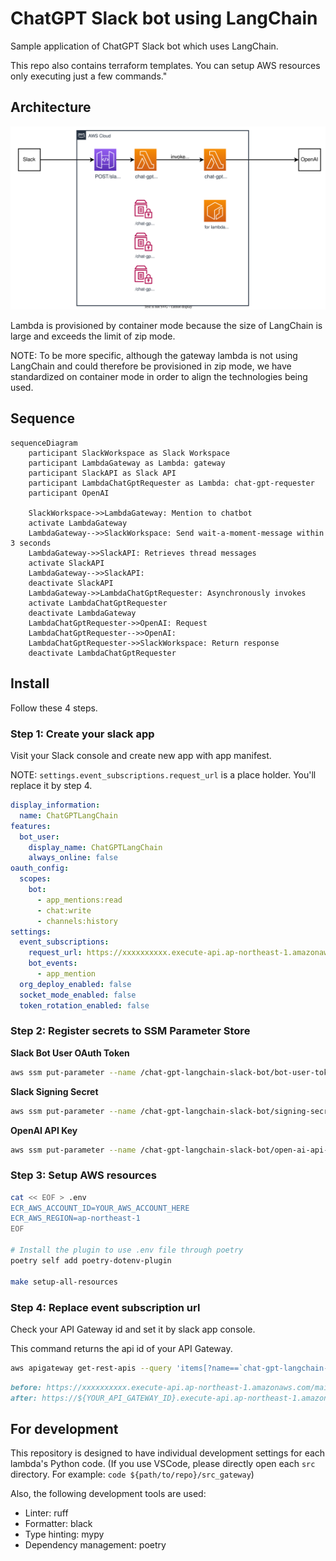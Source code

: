 # ChatGPT Slack bot using LangChain
Sample application of ChatGPT Slack bot which uses LangChain.

This repo also contains terraform templates. You can setup AWS resources only executing just a few commands."

## Architecture
![Architecture](doc/architecture.drawio.svg)

Lambda is provisioned by container mode because the size of LangChain is large and exceeds the limit of zip mode.

NOTE: To be more specific, although the gateway lambda is not using LangChain and could therefore be provisioned in zip mode, we have standardized on container mode in order to align the technologies being used.

## Sequence
```mermaid
sequenceDiagram
    participant SlackWorkspace as Slack Workspace
    participant LambdaGateway as Lambda: gateway
    participant SlackAPI as Slack API
    participant LambdaChatGptRequester as Lambda: chat-gpt-requester
    participant OpenAI

    SlackWorkspace->>LambdaGateway: Mention to chatbot
    activate LambdaGateway
    LambdaGateway-->>SlackWorkspace: Send wait-a-moment-message within 3 seconds
    LambdaGateway->>SlackAPI: Retrieves thread messages
    activate SlackAPI
    LambdaGateway-->>SlackAPI: 
    deactivate SlackAPI
    LambdaGateway->>LambdaChatGptRequester: Asynchronously invokes
    activate LambdaChatGptRequester
    deactivate LambdaGateway
    LambdaChatGptRequester->>OpenAI: Request
    LambdaChatGptRequester-->>OpenAI: 
    LambdaChatGptRequester->>SlackWorkspace: Return response
    deactivate LambdaChatGptRequester
```

## Install
Follow these 4 steps.

### Step 1: Create your slack app

Visit your Slack console and create new app with app manifest.

NOTE: `settings.event_subscriptions.request_url` is a place holder. You'll replace it by step 4.

```yaml
display_information:
  name: ChatGPTLangChain
features:
  bot_user:
    display_name: ChatGPTLangChain
    always_online: false
oauth_config:
  scopes:
    bot:
      - app_mentions:read
      - chat:write
      - channels:history
settings:
  event_subscriptions:
    request_url: https://xxxxxxxxxx.execute-api.ap-northeast-1.amazonaws.com/main/slack
    bot_events:
      - app_mention
  org_deploy_enabled: false
  socket_mode_enabled: false
  token_rotation_enabled: false
```

### Step 2: Register secrets to SSM Parameter Store

**Slack Bot User OAuth Token**

```sh
aws ssm put-parameter --name /chat-gpt-langchain-slack-bot/bot-user-token --value xoxb-XXXXXXXX --type SecureString
```

**Slack Signing Secret**

```sh
aws ssm put-parameter --name /chat-gpt-langchain-slack-bot/signing-secret --value XXXXXXXX --type SecureString
```

**OpenAI API Key**

```sh
aws ssm put-parameter --name /chat-gpt-langchain-slack-bot/open-ai-api-key --value XXXXXXXX --type SecureString
```

### Step 3: Setup AWS resources

```bash
cat << EOF > .env
ECR_AWS_ACCOUNT_ID=YOUR_AWS_ACCOUNT_HERE
ECR_AWS_REGION=ap-northeast-1
EOF

# Install the plugin to use .env file through poetry
poetry self add poetry-dotenv-plugin

make setup-all-resources
```

### Step 4: Replace event subscription url

Check your API Gateway id and set it by slack app console.

This command returns the api id of your API Gateway.

```bash
aws apigateway get-rest-apis --query 'items[?name==`chat-gpt-langchain-slack-bot`].id' --output text
```

```md
before: https://xxxxxxxxxx.execute-api.ap-northeast-1.amazonaws.com/main/slack
after: https://${YOUR_API_GATEWAY_ID}.execute-api.ap-northeast-1.amazonaws.com/main/slack
```

## For development
This repository is designed to have individual development settings for each lambda's Python code.
(If you use VSCode, please directly open each `src` directory. For example: `code ${path/to/repo}/src_gateway`)

Also, the following development tools are used:

- Linter: ruff
- Formatter: black
- Type hinting: mypy
- Dependency management: poetry

